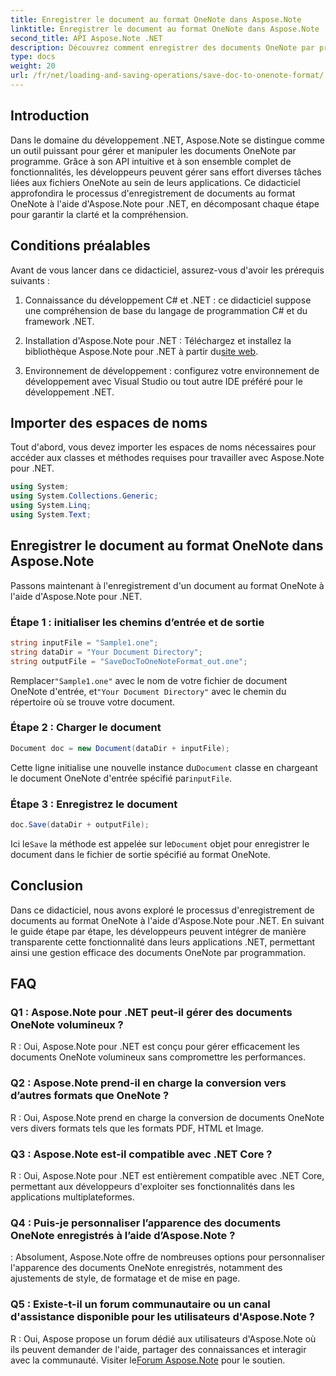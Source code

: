 ```yaml
---
title: Enregistrer le document au format OneNote dans Aspose.Note
linktitle: Enregistrer le document au format OneNote dans Aspose.Note
second_title: API Aspose.Note .NET
description: Découvrez comment enregistrer des documents OneNote par programme dans .NET à l’aide d’Aspose.Note. Tutoriel étape par étape avec des exemples de code inclus.
type: docs
weight: 20
url: /fr/net/loading-and-saving-operations/save-doc-to-onenote-format/
---
```

## Introduction

Dans le domaine du développement .NET, Aspose.Note se distingue comme un outil puissant pour gérer et manipuler les documents OneNote par programme. Grâce à son API intuitive et à son ensemble complet de fonctionnalités, les développeurs peuvent gérer sans effort diverses tâches liées aux fichiers OneNote au sein de leurs applications. Ce didacticiel approfondira le processus d'enregistrement de documents au format OneNote à l'aide d'Aspose.Note pour .NET, en décomposant chaque étape pour garantir la clarté et la compréhension.

## Conditions préalables

Avant de vous lancer dans ce didacticiel, assurez-vous d'avoir les prérequis suivants :

1. Connaissance du développement C# et .NET : ce didacticiel suppose une compréhension de base du langage de programmation C# et du framework .NET.

2. Installation d'Aspose.Note pour .NET : Téléchargez et installez la bibliothèque Aspose.Note pour .NET à partir du[site web](https://releases.aspose.com/note/net/).

3. Environnement de développement : configurez votre environnement de développement avec Visual Studio ou tout autre IDE préféré pour le développement .NET.

## Importer des espaces de noms

Tout d'abord, vous devez importer les espaces de noms nécessaires pour accéder aux classes et méthodes requises pour travailler avec Aspose.Note pour .NET.

```csharp
using System;
using System.Collections.Generic;
using System.Linq;
using System.Text;
```

## Enregistrer le document au format OneNote dans Aspose.Note

Passons maintenant à l'enregistrement d'un document au format OneNote à l'aide d'Aspose.Note pour .NET.

### Étape 1 : initialiser les chemins d’entrée et de sortie

```csharp
string inputFile = "Sample1.one";
string dataDir = "Your Document Directory";
string outputFile = "SaveDocToOneNoteFormat_out.one";
```

 Remplacer`"Sample1.one"` avec le nom de votre fichier de document OneNote d'entrée, et`"Your Document Directory"` avec le chemin du répertoire où se trouve votre document.

### Étape 2 : Charger le document

```csharp
Document doc = new Document(dataDir + inputFile);
```

 Cette ligne initialise une nouvelle instance du`Document` classe en chargeant le document OneNote d'entrée spécifié par`inputFile`.

### Étape 3 : Enregistrez le document

```csharp
doc.Save(dataDir + outputFile);
```

 Ici le`Save` la méthode est appelée sur le`Document` objet pour enregistrer le document dans le fichier de sortie spécifié au format OneNote.

## Conclusion

Dans ce didacticiel, nous avons exploré le processus d'enregistrement de documents au format OneNote à l'aide d'Aspose.Note pour .NET. En suivant le guide étape par étape, les développeurs peuvent intégrer de manière transparente cette fonctionnalité dans leurs applications .NET, permettant ainsi une gestion efficace des documents OneNote par programmation.

## FAQ

### Q1 : Aspose.Note pour .NET peut-il gérer des documents OneNote volumineux ?

R : Oui, Aspose.Note pour .NET est conçu pour gérer efficacement les documents OneNote volumineux sans compromettre les performances.

### Q2 : Aspose.Note prend-il en charge la conversion vers d’autres formats que OneNote ?

R : Oui, Aspose.Note prend en charge la conversion de documents OneNote vers divers formats tels que les formats PDF, HTML et Image.

### Q3 : Aspose.Note est-il compatible avec .NET Core ?

R : Oui, Aspose.Note pour .NET est entièrement compatible avec .NET Core, permettant aux développeurs d'exploiter ses fonctionnalités dans les applications multiplateformes.

### Q4 : Puis-je personnaliser l’apparence des documents OneNote enregistrés à l’aide d’Aspose.Note ?

: Absolument, Aspose.Note offre de nombreuses options pour personnaliser l'apparence des documents OneNote enregistrés, notamment des ajustements de style, de formatage et de mise en page.

### Q5 : Existe-t-il un forum communautaire ou un canal d'assistance disponible pour les utilisateurs d'Aspose.Note ?

 R : Oui, Aspose propose un forum dédié aux utilisateurs d'Aspose.Note où ils peuvent demander de l'aide, partager des connaissances et interagir avec la communauté. Visiter le[Forum Aspose.Note](https://forum.aspose.com/c/note/28) pour le soutien.